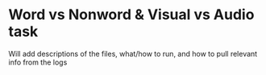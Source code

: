 # Word vs Nonword & Visual vs Audio task

Will add descriptions of the files, what/how to run, and how to pull relevant info from the logs
